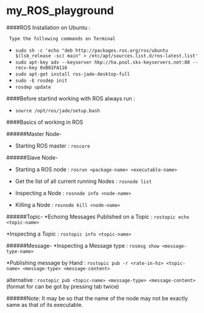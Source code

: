 # my_ROS_playground

####ROS Installation on Ubuntu :

     Type the following commands on Terminal 

* `sudo sh -c 'echo "deb http://packages.ros.org/ros/ubuntu $(lsb_release -sc) main" > /etc/apt/sources.list.d/ros-latest.list'`
* `sudo apt-key adv --keyserver hkp://ha.pool.sks-keyservers.net:80 --recv-key 0xB01FA116`
* `sudo apt-get install ros-jade-desktop-full`
* `sudo -E rosdep init`
* `rosdep update`

####Before startind working with ROS always run :

* `source /opt/ros/jade/setup.bash`

####Basics of working in ROS 

######Master Node-
* Starting ROS master :
`roscore`

######Slave Node-
* Starting a ROS node :
`rosrun <package-name> <executable-name>`

* Get the list of all current running Nodes :
`rosnode list`

* Inspecting a Node :
`rosnode info <node-name>`

* Killing a Node : 
`rosnode kill <node-name>`

######Topic-
*Echoing Messages Published on a Topic :
`rostopic echo <topic-name>`

*Inspecting a Topic :
`rostopic info <topic-name>`

######Message-
*Inspecting a Message type :
`rosmsg show <message-type-name>`

*Publishing message by Hand :
`rostopic pub -r <rate-in-hz> <topic-name> <message-type> <message-content>`

alternative : 
`rostopic pub <topic-name> <message-type> <message-content>`
(format for <message-content> can be got by pressing tab twice)

######Note: It may be so that the name of the node may not be exactly same as that of its executable.
